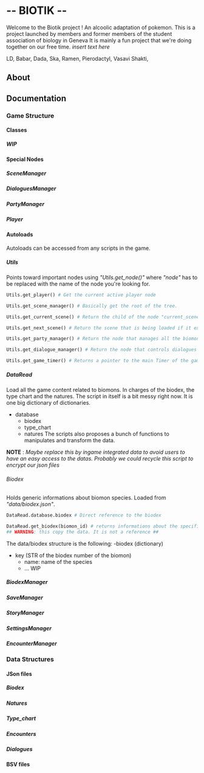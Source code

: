 # -- BIOTIK --
Welcome to the Biotik project ! 
An alcoolic adaptation of pokemon.
This is a project launched by members and former members of the student association of biology in Geneva
It is mainly a fun project that we're doing together on our free time.
*insert text here*

LD, Babar, Dada, Ska, Ramen, Pierodactyl, Vasavi Shakti,

## About

## Documentation

### Game Structure

#### Classes

##### WIP

#### Special Nodes 

##### SceneManager

##### DialoguesManager

##### PartyManager

##### Player


#### Autoloads
Autoloads can be accessed from any scripts in the game.
##### Utils
Points toward important nodes using *"Utils.get_node()"* where *"node"* has to be replaced with the name of the node you're looking for.

```python
Utils.get_player() # Get the current active player node

Utils.get_scene_manager() # Basically get the root of the tree.

Utils.get_current_scene() # Return the child of the node "current_scene" which happens to be the... Current scene.

Utils.get_next_scene() # Return the scene that is being loaded if it exists. Otherwise returns null object.

Utils.get_party_manager() # Return the node that manages all the biomon the player has.

Utils.get_dialogue_manager() # Return the node that controls dialogues

Utils.get_game_timer() # Returns a pointer to the main Timer of the game. 

```
##### DataRead
Load all the game content related to biomons. In charges of the biodex, the type chart and the natures. The script in itself is a bit messy right now. It is one big dictionary of dictionaries. 
- database
  - biodex
  - type_chart
  - natures
The scripts also proposes a bunch of functions to manipulates and transform the data.

**NOTE** : *Maybe replace this by ingame integrated data to avoid users to have an easy access to the datas. Probably we could recycle this script to encrypt our json files*

###### Biodex
Holds generic informations about biomon species. Loaded from *"data/biodex.json"*. 

```python
DataRead.database.biodex # Direct reference to the biodex

DataRead.get_biodex(biomon_id) # returns informations about the specified biomon. If no information it returns the whole biodex.
## WARNING: this copy the data. It is not a reference ##
```

The data/biodex structure is the following: 
-biodex (dictionary)
  - key (STR of the biodex number of the biomon)
    - name: name of the species
	- ... WIP

##### BiodexManager

##### SaveManager

##### StoryManager

##### SettingsManager

##### EncounterManager

### Data Structures

#### JSon files

##### Biodex

##### Natures

##### Type_chart

##### Encounters

##### Dialogues

#### BSV files

